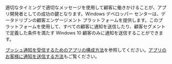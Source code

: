 ﻿適切なタイミングで適切なメッセージを使用して顧客に働きかけることが、アプリ開発者としての成功の鍵となります。Windows デベロッパー センターは、データドリブンの顧客エンゲージメント プラットフォームを提供します。このプラットフォームを使用して、すべての顧客に通知を送信したり、顧客セグメントで定義した条件を満たす Windows 10 顧客のみに通知を送信することができます。

[プッシュ通知を受信するためのアプリの構成方法](https://docs.microsoft.com/windows/uwp/monetize/configure-your-app-to-receive-dev-center-notifications)を参照してください。[アプリのお客様に通知を送信する方法](https://docs.microsoft.com/windows/uwp/publish/send-push-notifications-to-your-apps-customers)もご覧ください。
